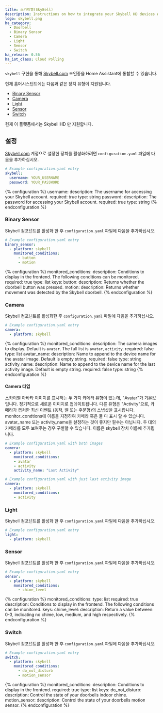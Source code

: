 ```yaml
---
title: 스카이벨(SkyBell)
description: Instructions on how to integrate your Skybell HD devices within Home Assistant.
logo: skybell.png
ha_category:
  - Doorbell
  - Binary Sensor
  - Camera
  - Light
  - Sensor
  - Switch
ha_release: 0.56
ha_iot_class: Cloud Polling
---
```


`skybell` 구현을 통해 [Skybell.com](http://www.skybell.com/) 초인종을 Home Assistant에 통합할 수 있습니다.

현재 홈어시스턴트에는 다음과 같은 장치 유형이 지원됩니다.

- [Binary Sensor](/integrations/skybell/#binary-sensor)
- [Camera](/integrations/skybell/#camera)
- [Light](/integrations/skybell/#light)
- [Sensor](/integrations/skybell/#sensor)
- [Switch](/integrations/skybell/#switch)

현재 이 플랫폼에서는 Skybell HD 만 지원합니다.

## 설정

[Skybell.com](http://www.skybell.com/) 계정으로 설정한 장치를 활성화하려면 `configuration.yaml` 파일에 다음을 추가하십시오.

```yaml
# Example configuration.yaml entry
skybell:
  username: YOUR_USERNAME
  password: YOUR_PASSWORD
```

{% configuration %}
username:
  description: The username for accessing your Skybell account.
  required: true
  type: string
password:
  description: The password for accessing your Skybell account.
  required: true
  type: string
{% endconfiguration %}

### Binary Sensor

Skybell 컴포넌트를 활성화 한 후 `configuration.yaml` 파일에 다음을 추가하십시오.

```yaml
# Example configuration.yaml entry
binary_sensor:
  - platform: skybell
    monitored_conditions:
      - button
      - motion
```

{% configuration %}
monitored_conditions:
  description: Conditions to display in the frontend. The following conditions can be monitored.
  required: true
  type: list
  keys:
    button:
      description: Returns whether the doorbell button was pressed.
    motion:
      description: Returns whether movement was detected by the Skybell doorbell.
{% endconfiguration %}

### Camera

Skybell 컴포넌트를 활성화한 후 `configuration.yaml` 파일에 다음을 추가하십시오.

```yaml
# Example configuration.yaml entry
camera:
  - platform: skybell
```

{% configuration %}
monitored_conditions:
  description: The camera images to display. Default is `avatar`. The full list is `avatar`, `activity`.
  required: false
  type: list
avatar_name:
  description: Name to append to the device name for the avatar image. Default is empty string.
  required: false
  type: string
activity_name:
  description: Name to append to the device name for the last activity image. Default is empty string.
  required: false
  type: string
{% endconfiguration %}

#### Camera 타입

스카이벨 아바타 이미지를 표시하는 두 가지 카메라 유형이 있는데, "Avatar"가 기본값입니다.
정기적으로 새로운 이미지로 업데이트됩니다. 다른 유형은 "Activity"으로, 카메라가 캡처한 최신 이벤트 (동작, 벨 또는 주문형)의 스냅샷을 표시합니다. monitor_condtions에 이름을 지정하여 카메라 혹은 둘 다 표시 할 수 있습니다.
avatar_name 또는 activity_name을 설정하는 것이 좋지만 필수는 아닙니다.
두 대의 카메라를 모두 보여주는 경우 구별할 수 있습니다. 이름은 skybell 장치 이름에 추가됩니다.

```yaml
# Example configuration.yaml with both images
camera:
  - platform: skybell
    monitored_conditions:
    - avatar
    - activity
    activity_name: "Last Activity"
```

```yaml
# Example configuration.yaml with just last activity image
camera:
  - platform: skybell
    monitored_conditions:
    - activity
```

### Light

Skybell 컴포넌트를 활성화 한 후 `configuration.yaml` 파일에 다음을 추가하십시오.

```yaml
# Example configuration.yaml entry
light:
  - platform: skybell
```

### Sensor

Skybell 컴포넌트를 활성화 한 후 `configuration.yaml` 파일에 다음을 추가하십시오.

```yaml
# Example configuration.yaml entry
sensor:
  - platform: skybell
    monitored_conditions:
      - chime_level
```

{% configuration %}
monitored_conditions:
  type: list
  required: true
  description: Conditions to display in the frontend. The following conditions can be monitored.
  keys:
    chime_level:
      description: Return a value between 0-3, indicating no chime, low, medium, and high respectively.
{% endconfiguration %}

### Switch

Skybell 컴포넌트를 활성화 한 후 `configuration.yaml` 파일에 다음을 추가하십시오.

```yaml
# Example configuration.yaml entry
switch:
  - platform: skybell
    monitored_conditions:
      - do_not_disturb
      - motion_sensor
```

{% configuration %}
monitored_conditions:
  description: Conditions to display in the frontend.
  required: true
  type: list
  keys:
    do_not_disturb:
      description: Control the state of your doorbells indoor chime.
    motion_sensor:
      description: Control the state of your doorbells motion sensor.
{% endconfiguration %}
